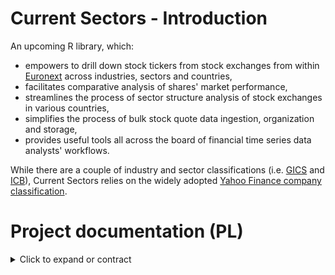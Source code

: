 # Current Sectors - Introduction
An upcoming R library, which: 
- empowers to drill down stock tickers from stock exchanges from within [Euronext](https://www.euronext.com/en) across industries, sectors and countries,
- facilitates comparative analysis of shares' market performance,
- streamlines the process of sector structure analysis of stock exchanges in various countries,
- simplifies the process of bulk stock quote data ingestion, organization and storage,
- provides useful tools all across the board of financial time series data analysts' workflows.

While there are a couple of industry and sector classifications (i.e. [GICS](https://www.msci.com/our-solutions/indexes/gics) and [ICB](https://www.lseg.com/en/ftse-russell/industry-classification-benchmark-icb)), Current Sectors relies on the widely adopted [Yahoo Finance company classification](https://finance.yahoo.com/sectors).
# Project documentation (PL)
<details>
  <summary> Click to expand or contract </summary>
  
## 1. Charakterystyka oprogramowania
### Nazwy skrócone:  
**cursecs** (w otoczeniu zewnętrznym) / **CS** (wewnątrz projektu).
### Nazwa pełna: 
Current Sectors.
### Krótki opis ze wskazaniem celów: 
biblioteka języka R wspomagająca analizę notowań spółek giełdowych w przekrojach sektorowych i geograficznych.

## 2. Prawa autorskie
### Autorzy:
**Ryszard Karol Lisiecki** – pomysłodawca, projektant, programista, tester;
**Michał Bartkiewicz** – kontroler jakości, programista, tester.

### Warunki licencyjne: 

**licencja MIT** - umożliwiająca użytkowanie, dystrybucję, modyfikację oraz czerpanie korzyści z kodu bez ograniczeń z wykluczeniami zdefiniowanymi w przepisach i/lub precedensach nadrzędnych;

**zastrzeżenie Fair Use** - dotyczące wykorzystania żródeł klasyfikacji spółek oraz danych giełdowych jedynie do celów edukacyjnych oraz ograniczające ich wykorzystanie w materiałach wtórnych bazujących na opisywanym oprogramowaniu.

## 3. Specyfikacja wymagań
Wykorzystane w nazewnictwie identyfikatorów wymagań skrótowce opierają się na angielskim brzmieniu słów. 

### Wymagania pozfunkcjonalne

Klasyfikacji wymagań pozafunkcjonalnych dotyczących jakości dokonano w oparciu o standard **ISO/IEC 25010:2011**.

| Identyfikator | Nazwa | Opis | Priorytet | Kategoria |
| --- | --- | --- | :---: | --- |
| NF.Q.SP.1 | Wydajność biblioteki | Operacje dotyczące przetwarzania matematycznego danych *offline* na komputerze bądź serwerze użytkownika funkcje biblioteki wykonują możliwie najszybciej, z wykorzystaniem przetwarzania równoległego | 1 | pozafunkcjonalne |
| NF.Q.SP.2 | Wydajność web-scrapingu | Operacje dotyczące zaciągania danych z API oraz stron znajdujących się w kontekście systemu funkcje biblioteki wykonują w dbałości o zachowanie norm powolności | 1 | pozafunkcjonalne |
| NF.Q.S.C.1 | Bezpieczeństwo - poufność | Biblioteka w żaden sposób nie monitoruje, nie archiwizuje ani nie przesyła informacji o działalności użytkownika ponad to, co jest konieczne do spowalniania web-scrapingu | 1 | pozafunkcjonalne |
| NF.Q.S.I.1 | Bezpieczeństwo - integralność danych zawartych | Dane giełdowe zawarte w bibliotece sprawdzone są pod kątem poprawności formalnej oraz zmodyfikowane w stosunku do źródłowych tylko w aspekcie organizacji i składowania danych | 1 | pozafunkcjonalne |
| NF.Q.S.I.1 | Bezpieczeństwo - integralność danych zaciąganych z internetu | W istniejącym zakresie biblioteka w żaden sposób nie może zagwarantować poprawności danych zaciąganych z Internetu innej niż formalna | 1 | pozafunkcjonalne |
| ... | ... | ... | ... | ... |

WORK
DONE: [System Performance: resource utilization, time behavior]
IN PROGRESS: [Security: confidentiality, integrity, accountability, authenticity]
TO DO: [Reliability of functionalities: availability, fault tolerance, recoverability],
[Usability: accessibility, learnability, ease of use],
[Maintainability: reusability, analyzability, changeability, testability],
[Portability: adaptability, installability, replaceability].

### Wymagania funkcjonalne

Opis wymagań jest adekwatny dla użytkowników, którzy zainstalowali oraz załadowali bibliotekę CurrentSectors do własnego środowiska R, po czym wywołują w konsoli odpowiednie funkcje opisane w dokumentacji użytkownika.

#### **Grupa nr 1 (DL):** wyświetlanie i/lub zapis do zmiennej list zbiorczych
++ wyświetlanie i zapis dołączonych danych zawartych w całości funkcja saveDataLocally(path) - wymaganie opisujące wywołanie danych po nazwie zawartej w dokumentacji pakietu

funkcja listCompanies(country, sector)
| Identyfikator | Nazwa | Opis | Priorytet | Kategoria |
| --- | --- | --- | :---: | --- |
| F.DD.1 | Wyświetlanie i/lub zapis danych dołączonych | ... | 1 | Funkcjonalne |
| F.DH.1 | Wyświetlanie plików pomocy | ... | 1 | Funkcjonalne |
| F.DL.1 | Wyświetlanie i/lub zapis list spółek o zadanych atrybutach | Po wywołaniu odpowiedniej funkcji z parametrami tekstowymi nazwy kraju lub/i nazwy przemysłu (lub nazwy sektora) w konsoli prezentowany jest wierszami zbiór **nazw, symboli spółek, ich przemysłów, sektorów, krajów rejestracji** numeru ISIN waloru oraz **waluty kwotowania**. Wynik w postaci tabeli może być jednocześnie przez przypisanie przekierowany do zmiennej o typie `list` i klasie `data.frame`. W przypadku niewłaściwej parametryzacji przez użytkownika lub braku rezultatów, do konsoli zostanie zwrócony monit. | 1 | Funkcjonalne |
| F.DL.1.2 | Wyświetlanie i/lub zapis list spółek o zadanych atrybutach oraz filtrze kapitalizacji rynkowej | Po wywołaniu tej samej funkcji, co w **F.DL.1.1** z dodatkowym, opcjonalnym parametrem liczbowym progowego **poziomu kapitalizacji rynkowej**  ten sam rezultat zostanie zawężony do spółek przekraczających określony poziom kapitalizacji rynkowej.  | 1 | Funkcjonalne |
| ... | ... | ... | ... | ... |

#### **Grupa nr 2 (UTS&F):** aktualizacja szeregów czasowych
funkcja updateData(path_to_local_data)
| Identyfikator | Nazwa | Opis | Priorytet | Kategoria |
| --- | --- | --- | :---: | --- |
| ... | ... | ... | ... | ... |


#### **Grupa nr 3 (SS):** analiza struktury sektorowej walorów w danym państwie
funkcje sStructure(country), sStructureChart(country) - tabela i wykres struktury kapitalizacji spółek w państwie
| Identyfikator | Nazwa | Opis | Priorytet | Kategoria |
| --- | --- | --- | :---: | --- |
| ... | ... | ... | ... | ... |


#### **Grupa nr 3 (STS):** analiza szeregów czasowych sektorów
funkcje sIndices(country | sector), sIndicesChart(...) - wartość kapitalizacji w czasie - tabela i wykres
funkcja sIndicesTRCompChart(country1, country2, sector1, sector2) - wykres porównawczy indeksów jednopodstawowych kapitalizacji t1=100
| Identyfikator | Nazwa | Opis | Priorytet | Kategoria |
| --- | --- | --- | :---: | --- |
| ... | ... | ... | ... | ... |

#### **Grupa nr 4 (STA):** - raport analizy technicznej grupy spółek sektora w państwie
funkcja TAReport(country, sector)
## 3. Architektura oprogramowania
Stos uruchomieniowy: 
R 4.2.x + wraz z zainstalowaną biblioteką devtools lub remotes ORAZ zależnościami biblioteki - innymi bibliotekami R: xts, zoo, quantmod (być może też dplyr i ggplot2);
system operacyjny Windows lub Linux lub OpenBSD lub MacOS;
działające połączenie internetowe.
Stos technologiczny:
R 4.2.x + wraz z zainstalowanymi bibliotekami devtools, httr2, rvest, roxygen2, testhat, xts, zoo, quantmod, dplyr, ggplot2;
klient Github Desktob lub inny klient Git;
system operacyjny Windows lub Linux lub OpenBSD lub MacOS;
działające połączenie internetowe.
## 4. Testy
| Identyfikator | Nazwa | Opis | Wynik | Ostatnia wersja | Ostatnia data | Uwagi |
| --- | --- | --- | --- | --- | --- | --- |
| ... | ... | ... | ... | ... | --- | --- |
</details>
